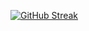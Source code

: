 [![GitHub Streak](http://github-readme-streak-stats.herokuapp.com?user=ikrzywda&theme=github-dark-blue&hide_border=true&date_format=M%20j%5B%2C%20Y%5D)](https://git.io/streak-stats)
